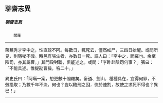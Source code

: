 

## 聊齋志異

##### 聊齋志異
　　`閻羅`

* * *

萊蕪秀才李中之，性直諒不阿。每數日，輒死去，僵然如尸，三四日始醒。或問所見，則隱秘不洩。時邑有張生者，亦數日一死。語人曰：「李中之，閻羅也。余至陰司，亦其屬曹。」其門殿對聯，俱能述之。或問：「李昨赴陰司何事？」張曰：「不能具述。惟提勘曹操，笞二十。」

異史氏曰：「阿瞞一案，想更數十閻羅矣。畜道、劍山，種種具在，宜得何罪，不勞挹取；乃數千年不決，何也？豈以臨刑之囚，快於速割，故使之求死不得也？異已！」

* * *

